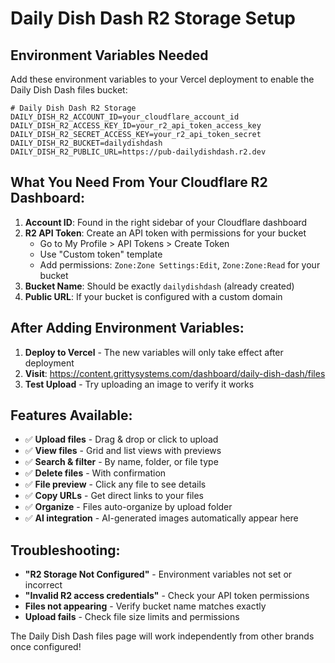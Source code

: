 # Daily Dish Dash R2 Storage Setup

## Environment Variables Needed

Add these environment variables to your Vercel deployment to enable the Daily Dish Dash files bucket:

```env
# Daily Dish Dash R2 Storage
DAILY_DISH_R2_ACCOUNT_ID=your_cloudflare_account_id
DAILY_DISH_R2_ACCESS_KEY_ID=your_r2_api_token_access_key
DAILY_DISH_R2_SECRET_ACCESS_KEY=your_r2_api_token_secret
DAILY_DISH_R2_BUCKET=dailydishdash
DAILY_DISH_R2_PUBLIC_URL=https://pub-dailydishdash.r2.dev
```

## What You Need From Your Cloudflare R2 Dashboard:

1. **Account ID**: Found in the right sidebar of your Cloudflare dashboard
2. **R2 API Token**: Create an API token with permissions for your bucket
   - Go to My Profile > API Tokens > Create Token
   - Use "Custom token" template
   - Add permissions: `Zone:Zone Settings:Edit`, `Zone:Zone:Read` for your bucket
3. **Bucket Name**: Should be exactly `dailydishdash` (already created)
4. **Public URL**: If your bucket is configured with a custom domain

## After Adding Environment Variables:

1. **Deploy to Vercel** - The new variables will only take effect after deployment
2. **Visit**: https://content.grittysystems.com/dashboard/daily-dish-dash/files
3. **Test Upload** - Try uploading an image to verify it works

## Features Available:

- ✅ **Upload files** - Drag & drop or click to upload
- ✅ **View files** - Grid and list views with previews
- ✅ **Search & filter** - By name, folder, or file type
- ✅ **Delete files** - With confirmation
- ✅ **File preview** - Click any file to see details
- ✅ **Copy URLs** - Get direct links to your files
- ✅ **Organize** - Files auto-organize by upload folder
- ✅ **AI integration** - AI-generated images automatically appear here

## Troubleshooting:

- **"R2 Storage Not Configured"** - Environment variables not set or incorrect
- **"Invalid R2 access credentials"** - Check your API token permissions
- **Files not appearing** - Verify bucket name matches exactly
- **Upload fails** - Check file size limits and permissions

The Daily Dish Dash files page will work independently from other brands once configured!